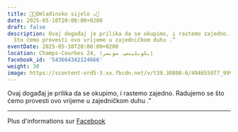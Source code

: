 ```yaml
---
title: 🍫🍪Omladinsko sijelo ☕️🍩
date: 2025-05-10T20:00:00+0200
draft: false
description: Ovaj događaj je prilika da se okupimo, i rastemo zajedno. Radujemo se
  što ćemo provesti ovo vrijeme u zajedničkom duhu .”
eventDate: 2025-05-10T20:00:00+0200
location: Champs-Courbes 24, ‏إيكوبلينس‏، ‏سويسرا‏
facebook_id: '543664342124666'
weight: 30
image: https://scontent-ord5-3.xx.fbcdn.net/v/t39.30808-6/494655977_999846225609310_4487878895912218163_n.jpg?_nc_cat=107&ccb=1-7&_nc_sid=9e60e4&_nc_ohc=f4MPgd4EmgMQ7kNvwEYCIQ7&_nc_oc=Adkih1FEcCJt7zl5tSKAemRybQ11CtF4-MdbdjXMWxBbtJO--2-Rn8P5Mwe3TLBZpb0&_nc_zt=23&_nc_ht=scontent-ord5-3.xx&edm=ABTKTjYEAAAA&_nc_gid=V8R1zMLtlKaHAYNogxm9EA&oh=00_AfaknDyAAfyhEUyre9FLUUdqro-NRtlLI_-e4OlvDpFrvQ&oe=68E10F98
---
```


Ovaj događaj je prilika da se okupimo, i rastemo zajedno. Radujemo se što ćemo provesti ovo vrijeme u zajedničkom duhu .”

---

Plus d'informations sur [Facebook](https://facebook.com/events/543664342124666)